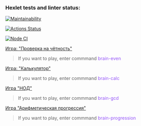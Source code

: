 ### Hexlet tests and linter status:

[![Maintainability](https://api.codeclimate.com/v1/badges/a99a88d28ad37a79dbf6/maintainability)](https://codeclimate.com/github/codeclimate/codeclimate/maintainability)

[![Actions Status](https://github.com/ruslanmust/frontend-project-lvl1/workflows/hexlet-check/badge.svg)](https://github.com/ruslanmust/frontend-project-lvl1/actions)

[![Node CI](https://github.com/ruslanmust/frontend-project-lvl1/actions/workflows/nodejs.yml/badge.svg)](https://github.com/ruslanmust/frontend-project-lvl1/actions)

[Игра: "Проверка на чётность"](https://asciinema.org/a/83vZKt0nuahwb0bNCcAmndfD7) 
>If you want to play, enter commmand <span style = "color: #9555F9">brain-even<span>

[Игра: "Калькулятор"](https://asciinema.org/a/qnZbfmKwU8Fqa41cCmGwapyW2)
>If you want to play, enter commmand <span style = "color: #9555F9">brain-calc<span>

[Игра "НОД"](https://asciinema.org/a/ORFwlvo8iMU997qZPe43ecyga)
>If you want to play, enter commmand <span style = "color: #9555F9">brain-gcd<span>

[Игра "Арифметическая прогрессия"](https://asciinema.org/a/CzRbTuiQ7C3NhHTekh54sPH4i)
>If you want to play, enter commmand <span style = "color: #9555F9">brain-progression<span>
